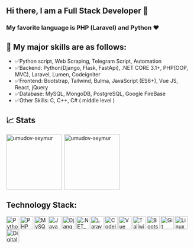 ## Hi there, I am a Full Stack Developer 👋

### My favorite language is PHP (Laravel) and Python ❤️
## 🌈 My major skills are as follows:

- ✅Python script, Web Scraping, Telegram Script, Automation
- ✅Backend: Python(Django, Flask, FastApi), .NET CORE 3.1+, PHP(OOP, MVC), Laravel, Lumen, Codeigniter
- ✅Frontend: Bootstrap, Tailwind, Bulma, JavaScript (ES6+), Vue JS, React, jQuery
- ✅Database: MySQL, MongoDB, PostgreSQL, Google FireBase
- ✅Other Skills: C, C++, C# ( middle level )

<!-- ## 📈 Stats
[![Top Langs](https://github-readme-stats.vercel.app/api/top-langs/?username=umudov-seymur&langs_count=10&layout=compact)](https://github-readme-stats.vercel.app/api/top-langs/?username=umudov-seymur&langs_count=10&layout=compact) -->

## 📈 Stats

<p><img align="left" height="150" src="https://github-readme-stats.vercel.app/api?username=umudov-seymur&theme=react&show_icons=true&include_all_commits=true" alt="umudov-seymur" /></p>
<p>&nbsp;<img align="center" src="https://github-readme-stats.vercel.app/api/top-langs/?username=umudov-seymur&theme=react&layout=compact" alt="umudov-seymur" height="150" /></p>

## Technology Stack:

<img align="left" alt="Python" height="35px" src="https://www.vectorlogo.zone/logos/python/python-icon.svg" />
<img align="left" alt="PHP" height="35px" src="https://www.vectorlogo.zone/logos/php/php-ar21.svg" />
<img align="left" alt="MySQL" height="35px" src="https://i.imgur.com/pnetQ7R.png" />
<img align="left" alt="JavaScript" height="35px" src="https://i.imgur.com/oanGK70.png" />
<img align="left" alt="Django" height="35px" src="https://www.vectorlogo.zone/logos/djangoproject/djangoproject-ar21.svg" />
<img align="left" alt=".NET_CORE" height="35px" src="https://upload.wikimedia.org/wikipedia/commons/thumb/e/ee/.NET_Core_Logo.svg/512px-.NET_Core_Logo.svg.png?20210328084203" />
<img align="left" alt="Laravel" height="35px" src="https://www.vectorlogo.zone/logos/laravel/laravel-ar21.svg" />
<img align="left" alt="Codeigniter" height="35px" src="https://i.imgur.com/GRvKSt2.png" />
<img align="left" alt="Vue JS" height="35px" src="https://i.imgur.com/qYo61By.png" />
<img align="left" alt="Tailwind" height="35px" src="https://i.imgur.com/lAiNCNE.png" />
<img align="left" alt="Bootstrap" height="35px" src="https://i.imgur.com/0iJOAWb.png" />
<img align="left" alt="Git" height="35px" src="https://www.vectorlogo.zone/logos/linux/linux-icon.svg" />
<div style="margin-top: 10px">
  <img align="left" alt="Linux" height="35px" src="https://www.vectorlogo.zone/logos/git-scm/git-scm-icon.svg" />
  <img align="left" alt="Digital Ocean" height="35px" src="https://www.vectorlogo.zone/logos/digitalocean/digitalocean-ar21.svg" />
</div>

<!--
**umudov-seymur/umudov-seymur** is a ✨ _special_ ✨ repository because its `README.md` (this file) appears on your GitHub profile.

Here are some ideas to get you started:

- 🔭 I’m currently working on ...
- 🌱 I’m currently learning ...
- 👯 I’m looking to collaborate on ...
- 🤔 I’m looking for help with ...
- 💬 Ask me about ...
- 📫 How to reach me: ...
- 😄 Pronouns: ...
- ⚡ Fun fact: ...
-->
